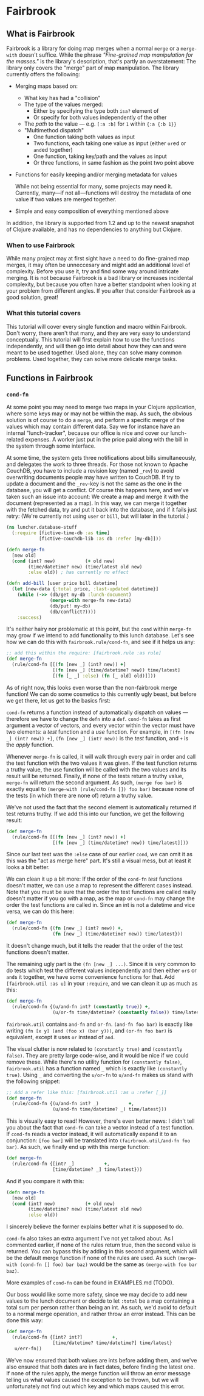 # Fairbrook

## What is Fairbrook

Fairbrook is a library for doing map merges when a normal `merge` or a
`merge-with` doesn't suffice. While the phrase *"Fine-grained map manipulation
for the masses."* is the library's description, that's partly an overstatement:
The library only covers the "merge" part of map manipulation. The library
currently offers the following:

* Merging maps based on:
  * What key has had a "collision"
  * The type of the values merged:
     * Either by specifying the type both `isa?` element of
     * Or specify for both values independently of the other
  * The *path* to the value — e.g. `[:a :b]` for `1` within `{:a {:b 1}}`
  * "Multimethod dispatch"
     * One function taking both values as input
     * Two functions, each taking one value as input (either `or`ed or `and`ed
       together)
     * One function, taking key/path and the values as input
     * Or three functions, in same fashion as the point two point above
* Functions for easily keeping and/or merging metadata for values

  While not being essential for many, some projects may need it. Currently,
  many—if not all—functions will destroy the metadata of one value if two
  values are merged together.
* Simple and easy composition of everything mentioned above

In addition, the library is supported from 1.2 and up to the newest snapshot
of Clojure available, and has no dependencies to anything but Clojure.

### When to use Fairbrook

While many project may at first sight have a need to do fine-grained map merges,
it may often be unneccesary and might add an additional level of
complexity. Before you use it, try and find some way around intricate
merging. It is not because Fairbrook is a bad library or increases incidental
complexity, but because you often have a better standpoint when looking at your
problem from different angles. If you after that consider Fairbrook as a good
solution, great!

### What this tutorial covers

This tutorial will cover every single function and macro within Fairbrook. Don't
worry, there aren't that many, and they are very easy to understand
conceptually. This tutorial will first explain how to use the functions
independently, and will then go into detail about how they can and were meant to
be used together. Used alone, they can solve many common problems. Used
together, they can solve more delicate merge tasks.

## Functions in Fairbrook

### `cond-fn`
At some point you may need to merge two maps in your Clojure application, where
some keys may or may not be within the map. As such, the obvious solution is of
course to do a `merge`, and perform a specific merge of the values which may
contain different data. Say we for instance have an internal "lunch-tracker",
because our office is nice and cover our lunch-related expenses. A worker just
put in the price paid along with the bill in the system through some interface.

At some time, the system gets three notifications about bills simultaneously,
and delegates the work to three threads. For those not known to Apache CouchDB,
you have to include a revision key (named `_rev`) to avoid overwriting documents
people may have written to CouchDB. If try to update a document and the
`_rev`-key is not the same as the one in the database, you will get a
conflict. Of course this happens here, and we've taken such an issue into
account: We create a map and merge it with the document (represented as a
map). In this way, we can merge it together with the fetched data, try and put
it back into the database, and if it fails just retry: (We're currently not
using `user` or `bill`, but will later in the tutorial.)

```clj
(ns luncher.database-stuff
  (:require [fictive-time-db :as time]
            [fictive-couchdb-lib :as db :refer [my-db]]))

(defn merge-fn
  [new old]
  (cond (int? new)           (+ old new)
        (time/datetime? new) (time/latest old new)
		:else old)) ; has currently no effect

(defn add-bill [user price bill datetime]
  (let [new-data {:total price, :last-updated datetime}]
    (while (->> (db/get my-db :lunch-document)
	            (merge-with merge-fn new-data)
				(db/put! my-db)
				(db/conflict?))))
	:success)
```

It's neither hairy nor problematic at this point, but the `cond` within
`merge-fn` may grow if we intend to add functionality to this lunch
database. Let's see how we can do this with `fairbrook.rule/cond-fn`, and see if
it helps us any:

```clj
;; add this within the require: [fairbrook.rule :as rule]
(def merge-fn
  (rule/cond-fn [[(fn [new _] (int? new)) +]
                 [(fn [new _] (time/datetime? new)) time/latest]
				 [(fn [_ _] :else) (fn [_ old] old)]]))
```

As of right now, this looks even worse than the non-fairbrook merge function! We
can do some cosmetics to this currently ugly beast, but before we get there, let
us get to the basics first:

`cond-fn` returns a function instead of automatically dispatch on values —
therefore we have to change the `defn` into a `def`. `cond-fn` takes as first
argument a vector of vectors, and every vector within the vector must have two
elements: a *test* function and a *use* function. For example, in
`[(fn [new _] (int? new)) +]`, `(fn [new _] (int? new))` is the *test* function,
and `+` is the *apply* function.

Whenever `merge-fn` is called, it will walk through every pair in order and call
the test function with the two values it was given. If the test function returns
a truthy value, the use function will be called with the two values and its
result will be returned. Finally, if none of the tests return a truthy value,
`merge-fn` will return the second argument. As such, `(merge foo bar)` is
exactly equal to `(merge-with (rule/cond-fn []) foo bar)` because none of the
tests (in which there are none of) return a truthy value.

We've not used the fact that the second element is automatically returned if
test returns truthy. If we add this into our function, we get the following
result:

```clj
(def merge-fn
  (rule/cond-fn [[(fn [new _] (int? new)) +]
                 [(fn [new _] (time/datetime? new)) time/latest]]))
```

Since our last test was the `:else` case of our earlier `cond`, we can omit it
as this was the "act as merge here" part. It's still a visual mess, but at least
it looks a bit better.

We can clean it up a bit more: If the order of the `cond-fn` *test* functions
doesn't matter, we can use a map to represent the different cases instead. Note
that you must be sure that the order the test functions are called really
doesn't matter if you go with a map, as the map or `cond-fn` may change the
order the test functions are called in. Since an int is not a datetime and vice
versa, we can do this here:

```clj
(def merge-fn
  (rule/cond-fn {(fn [new _] (int? new)) +,
                 (fn [new _] (time/datetime? new)) time/latest}))
```

It doesn't change much, but it tells the reader that the order of the test
functions doesn't matter.

The remaining ugly part is the `(fn [new _] ...)`. Since it is very common to do
tests which test the different values independently and then either `or`s or
`and`s it together, we have some convenience functions for that. Add
`[fairbrook.util :as u]` in your `:require`, and we can clean it up as much as
this:

```clj
(def merge-fn
  (rule/cond-fn {(u/and-fn int? (constantly true)) +,
                 (u/or-fn time/datetime? (constantly false)) time/latest}))
```

`fairbrook.util` contains `and-fn` and `or-fn`. `(and-fn foo bar)` is exactly
like writing `(fn [x y] (and (foo x) (bar y)))`, and `(or-fn foo bar)` is
equivalent, except it uses `or` instead of `and`.

The visual clutter is now related to `(constantly true)` and
`(constantly false)`. They are pretty large code-wise, and it would be nice if
we could remove these. While there's no utility function for `(constantly
false)`, `fairbrook.util` has a function named `_` which is exactly like
`(constantly true)`. Using `_` and converting the `u/or-fn` to `u/and-fn` makes
us stand with the following snippet:

```clj
;; Add a refer like this: [fairbrook.util :as u :refer [_]]
(def merge-fn
  (rule/cond-fn {(u/and-fn int? _)           +,
                 (u/and-fn time/datetime? _) time/latest}))
```

This is visually easy to read! However, there's even better news: I didn't tell
you about the fact that `cond-fn` can take a vector instead of a test
function. If `cond-fn` reads a vector instead, it will automatically expand it
to an conjunction: `[foo bar]` will be translated into `(fairbrook.util/and-fn
foo bar)`. As such, we finally end up with this merge function:

```clj
(def merge-fn
  (rule/cond-fn {[int? _]           +,
                 [time/datetime? _] time/latest}))
```

And if you compare it with this:

```clj
(defn merge-fn
  [new old]
  (cond (int? new)           (+ old new)
        (time/datetime? new) (time/latest old new)
		:else old))
```

I sincerely believe the former explains better what it is supposed to do.

`cond-fn` also takes an extra argument I've not yet talked about. As I commented
earlier, if none of the rules return true, then the second value is
returned. You can bypass this by adding in this second argument, which will be
the default merge function if none of the rules are used. As such `(merge-with
(cond-fn [] foo) bar baz)` would be the same as `(merge-with foo bar
baz)`.

More examples of `cond-fn` can be found in EXAMPLES.md (TODO).

Our boss would like some more safety, since we may decide to add new values to
the lunch document or decide to let `:total` be a map containing a total sum per
person rather than being an int. As such, we'd avoid to default to a normal
merge operation, and rather throw an error instead. This can be done this way:

```clj
(def merge-fn
  (rule/cond-fn {[int? int?]           +,
                 [time/datetime? time/datetime?] time/latest}
   u/err-fn))
```

We've now ensured that both values are ints before adding them, and we've also
ensured that both dates are in fact dates, before finding the latest one. If
none of the rules apply, the merge function will throw an error message telling
us what values caused the exception to be thrown, but we will unfortunately not
find out which key and which maps caused this error.
